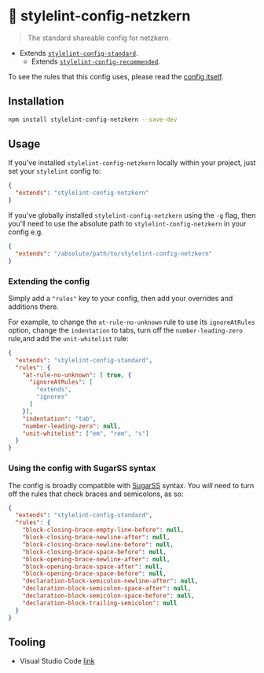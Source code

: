 # 🌊 stylelint-config-netzkern

> The standard shareable config for netzkern.

-   Extends [`stylelint-config-standard`](https://github.com/stylelint/stylelint-config-standard).
    -   Extends [`stylelint-config-recommended`](https://github.com/stylelint/stylelint-config-recommended).

To see the rules that this config uses, please read the [config itself](./index.js).

## Installation

```bash
npm install stylelint-config-netzkern --save-dev
```

## Usage

If you've installed `stylelint-config-netzkern` locally within your project, just set your `stylelint` config to:

```json
{
  "extends": "stylelint-config-netzkern"
}
```

If you've globally installed `stylelint-config-netzkern` using the `-g` flag, then you'll need to use the absolute path to `stylelint-config-netzkern` in your config e.g.

```json
{
  "extends": "/absolute/path/to/stylelint-config-netzkern"
}
```

### Extending the config

Simply add a `"rules"` key to your config, then add your overrides and additions there.

For example, to change the `at-rule-no-unknown` rule to use its `ignoreAtRules` option, change the `indentation` to tabs, turn off the `number-leading-zero` rule,and add the `unit-whitelist` rule:

```json
{
  "extends": "stylelint-config-standard",
  "rules": {
    "at-rule-no-unknown": [ true, {
      "ignoreAtRules": [
        "extends",
        "ignores"
      ]
    }],
    "indentation": "tab",
    "number-leading-zero": null,
    "unit-whitelist": ["em", "rem", "s"]
  }
}
```

### Using the config with SugarSS syntax

The config is broadly compatible with [SugarSS](https://github.com/postcss/sugarss) syntax. You *will* need to turn off the rules that check braces and semicolons, as so:

```json
{
  "extends": "stylelint-config-standard",
  "rules": {
    "block-closing-brace-empty-line-before": null,
    "block-closing-brace-newline-after": null,
    "block-closing-brace-newline-before": null,
    "block-closing-brace-space-before": null,
    "block-opening-brace-newline-after": null,
    "block-opening-brace-space-after": null,
    "block-opening-brace-space-before": null,
    "declaration-block-semicolon-newline-after": null,
    "declaration-block-semicolon-space-after": null,
    "declaration-block-semicolon-space-before": null,
    "declaration-block-trailing-semicolon": null
  }
}
```

## Tooling

- Visual Studio Code [link](https://marketplace.visualstudio.com/items?itemName=shinnn.stylelint)
